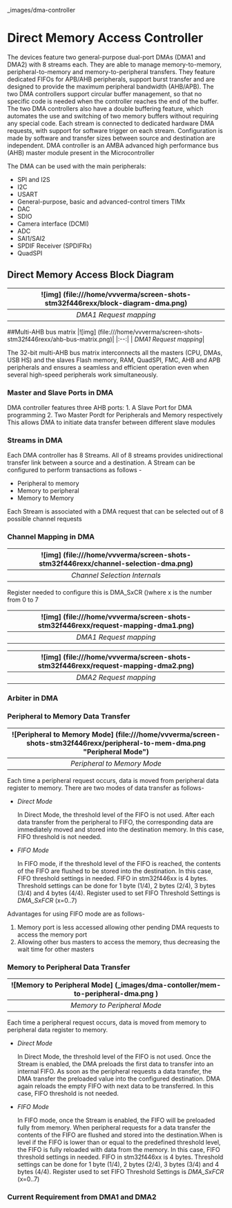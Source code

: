 _images/dma-controller

Direct Memory Access Controller
===============================

The devices feature two general-purpose dual-port DMAs (DMA1 and DMA2) with 8
streams each. They are able to manage memory-to-memory, peripheral-to-memory and
memory-to-peripheral transfers. They feature dedicated FIFOs for APB/AHB peripherals,
support burst transfer and are designed to provide the maximum peripheral bandwidth
(AHB/APB).
The two DMA controllers support circular buffer management, so that no specific code is
needed when the controller reaches the end of the buffer. The two DMA controllers also
have a double buffering feature, which automates the use and switching of two memory
buffers without requiring any special code.
Each stream is connected to dedicated hardware DMA requests, with support for software
trigger on each stream. Configuration is made by software and transfer sizes between
source and destination are independent. DMA controller is an AMBA advanced high performance bus (AHB) master module present in the Microcontroller


The DMA can be used with the main peripherals:
* SPI and I2S
* I2C
* USART
* General-purpose, basic and advanced-control timers TIMx
* DAC
* SDIO
* Camera interface (DCMI)
* ADC
* SAI1/SAI2
* SPDIF Receiver (SPDIFRx)
* QuadSPI


## Direct Memory Access Block Diagram

|![img] (file:///home/vvverma/screen-shots-stm32f446rexx/block-diagram-dma.png)|
|:--:|
| *DMA1 Request mapping*|

##Multi-AHB bus matrix
|![img] (file:///home/vvverma/screen-shots-stm32f446rexx/ahb-bus-matrix.png)|
|:--:|
| *DMA1 Request mapping*|

The 32-bit multi-AHB bus matrix interconnects all the masters (CPU, DMAs, USB HS) and
the slaves Flash memory, RAM, QuadSPI, FMC, AHB and APB peripherals and ensures a
seamless and efficient operation even when several high-speed peripherals work
simultaneously.



### Master and Slave Ports in DMA
DMA controller features three AHB ports:
	1. A Slave Port for DMA programming
	2. Two Master Pordt for Peripherals and Memory respectively
             This allows DMA  to initiate data transfer between different slave modules

### Streams in DMA
Each DMA controller has 8 Streams. All of 8 streams provides unidirectional transfer link between a source and a destination.
A Stream can be configured to perform transactions as follows -
* Peripheral to memory
* Memory to peripheral
* Memory to Memory

Each Stream is associated with a DMA request that can be selected out of 8 possible channel requests

### Channel Mapping in DMA
|![img] (file:///home/vvverma/screen-shots-stm32f446rexx/channel-selection-dma.png)|
|:--:|
| *Channel Selection Internals*|

Register needed to configure this is DMA_SxCR  ()where x is the number from 0 to 7

|![img] (file:///home/vvverma/screen-shots-stm32f446rexx/request-mapping-dma1.png)|
|:--:|
| *DMA1 Request mapping*|

|![img] (file:///home/vvverma/screen-shots-stm32f446rexx/request-mapping-dma2.png)|
|:--:|
|*DMA2 Request mapping*|

### Arbiter in DMA

### Peripheral to Memory Data Transfer

|![Peripheral to Memory Mode] (file:///home/vvverma/screen-shots-stm32f446rexx/peripheral-to-mem-dma.png "Peripheral Mode")|
|:--:|
|*Peripheral to Memory Mode*|


Each time a peripheral request occurs, data is moved from peripheral data register to memory. There are two modes of data transfer as follows-

* _Direct Mode_

	In Direct Mode, the threshold level of the FIFO is not used. After each data transfer from the 	peripheral to FIFO, the corresponding data are immediately moved and stored into the destination memory. In this case, FIFO threshold is not needed.

* _FIFO Mode_

	In FIFO mode, if the threshold level of the FIFO is reached, the contents of the FIFO are flushed to be stored into the destination. In this case, FIFO threshold settings in needed. FIFO in stm32f446xx is 4 bytes. Threshold settings can be done for 1 byte (1/4), 2 bytes (2/4), 3 bytes (3/4) and 4 bytes (4/4).
Register used to set FIFO Threshold Settings is *DMA_SxFCR* (x=0..7)

Advantages for using FIFO mode are as follows- 
1) Memory port is less accessed allowing other pending DMA requests to access the memory port
2) Allowing other bus masters to access the memory, thus decreasing the wait time for other masters


### Memory to Peripheral Data Transfer

|![Memory to Peripheral Mode] (_images/dma-contoller/mem-to-peripheral-dma.png )|
|:--:|
|*Memory to Peripheral Mode*|

Each time a peripheral request occurs, data is moved from memory to peripheral data register to memory.

* _Direct Mode_

	In Direct Mode, the threshold level of the FIFO is not used. Once the Stream is enabled, the DMA preloads the first data to transfer into an internal FIFO. As soon as the peripheral requests a data transfer, the DMA transfer the preloaded value into the configured destination. DMA again reloads the empty FIFO with next data to be transferred. In this case, FIFO threshold is not needed.

* _FIFO Mode_

	In FIFO mode, once the Stream is enabled, the FIFO will be preloaded fully from memory. When peripheral requests for a data transfer the contents of the FIFO are flushed and stored into the destination.When is level if the FIFO is lower than or equal to the predefined threshold level, the FIFO is fully reloaded with data from the memory. In this case, FIFO threshold settings in needed. FIFO in stm32f446xx is 4 bytes. Threshold settings can be done for 1 byte (1/4), 2 bytes (2/4), 3 bytes (3/4) and 4 bytes (4/4).
Register used to set FIFO Threshold Settings is *DMA_SxFCR* (x=0..7)



### Current Requirement from DMA1 and DMA2

